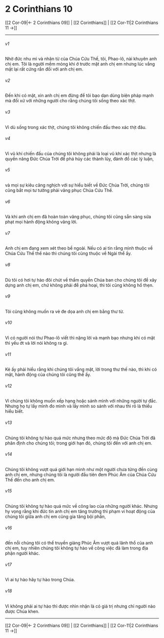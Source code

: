 # 2 Corinthians 10

[[2 Cor-09|← 2 Corinthians 09]] | [[2 Corinthians]] | [[2 Cor-11|2 Corinthians 11 →]]
***



###### v1 
Nhờ đức nhu mì và nhân từ của Chúa Cứu Thế, tôi, Phao-lô, nài khuyên anh chị em. Tôi là người mềm mỏng khi ở trước mặt anh chị em nhưng lúc vắng mặt lại rất cứng rắn đối với anh chị em. 

###### v2 
Đến khi có mặt, xin anh chị em đừng để tôi bạo dạn dùng biện pháp mạnh mà đối xử với những người cho rằng chúng tôi sống theo xác thịt. 

###### v3 
Vì dù sống trong xác thịt, chúng tôi không chiến đấu theo xác thịt đâu. 

###### v4 
Vì vũ khí chiến đấu của chúng tôi không phải là loại vũ khí xác thịt nhưng là quyền năng Đức Chúa Trời để phá hủy các thành lũy, đánh đổ các lý luận, 

###### v5 
và mọi sự kiêu căng nghịch với sự hiểu biết về Đức Chúa Trời, chúng tôi cũng bắt mọi tư tưởng phải vâng phục Chúa Cứu Thế. 

###### v6 
Và khi anh chị em đã hoàn toàn vâng phục, chúng tôi cũng sẵn sàng sửa phạt mọi hành động không vâng lời. 

###### v7 
Anh chị em đang xem xét theo bề ngoài. Nếu có ai tin rằng mình thuộc về Chúa Cứu Thế thế nào thì chúng tôi cũng thuộc về Ngài thể ấy. 

###### v8 
Dù tôi có hơi tự hào đôi chút về thẩm quyền Chúa ban cho chúng tôi để xây dựng anh chị em, chứ không phải để phá hoại, thì tôi cũng không hổ thẹn. 

###### v9 
Tôi cũng không muốn ra vẻ đe dọa anh chị em bằng thư từ. 

###### v10 
Vì có người nói thư Phao-lô viết thì nặng lời và mạnh bạo nhưng khi có mặt thì yếu ớt và lời nói không ra gì. 

###### v11 
Kẻ ấy phải hiểu rằng khi chúng tôi vắng mặt, lời trong thư thế nào, thì khi có mặt, hành động của chúng tôi cũng thế ấy. 

###### v12 
Vì chúng tôi không muốn xếp hạng hoặc sánh mình với những người tự đắc. Nhưng họ tự lấy mình đo mình và lấy mình so sánh với nhau thì rõ là thiếu hiểu biết. 

###### v13 
Chúng tôi không tự hào quá mức nhưng theo mức độ mà Đức Chúa Trời đã phân định cho chúng tôi; trong giới hạn đó, chúng tôi đến với anh chị em. 

###### v14 
Chúng tôi không vượt quá giới hạn mình như một người chưa từng đến cùng anh chị em, nhưng chúng tôi là người đầu tiên đem Phúc Âm của Chúa Cứu Thế đến cho anh chị em. 

###### v15 
Chúng tôi không tự hào quá mức về công lao của những người khác. Nhưng hy vọng rằng khi đức tin anh chị em tăng trưởng thì phạm vi hoạt động của chúng tôi giữa anh chị em cũng gia tăng bội phần, 

###### v16 
đến nỗi chúng tôi có thể truyền giảng Phúc Âm vượt quá lãnh thổ của anh chị em, tuy nhiên chúng tôi không tự hào về công việc đã làm trong địa phận người khác. 

###### v17 
Vì ai tự hào hãy tự hào trong Chúa. 

###### v18 
Vì không phải ai tự hào thì được nhìn nhận là có giá trị nhưng chỉ người nào được Chúa khen.

***
[[2 Cor-09|← 2 Corinthians 09]] | [[2 Corinthians]] | [[2 Cor-11|2 Corinthians 11 →]]

